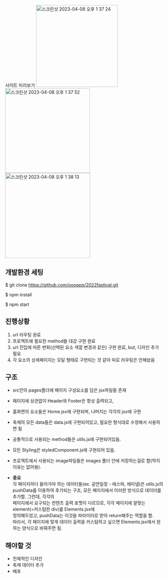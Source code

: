 사이트 미리보기
<img width="260" alt="스크린샷 2023-04-08 오후 1 37 24" src="https://user-images.githubusercontent.com/81559230/230703365-33c857ba-a1c6-483f-82bb-02b0bd663dd6.png">
<img width="269" alt="스크린샷 2023-04-08 오후 1 37 52" src="https://user-images.githubusercontent.com/81559230/230703378-4e0edc98-3845-42d4-904c-52a296f3cefc.png">
<img width="270" alt="스크린샷 2023-04-08 오후 1 38 13" src="https://user-images.githubusercontent.com/81559230/230703390-cc5fa4e3-1c0c-44fa-a59d-67fe6acaa639.png">


## 개발환경 세팅

$ git clone https://github.com/oooppq/2022fastival.git

$ npm install

$ npm start

## 진행상황

1. url 라우팅 완료  
2. 프로젝트에 필요한 method들 대강 구현 완료  
3. url 진입에 따른 변화(선택된 요소 색깔 변경과 같은) 구현 완료, but, 디자인 추가 필요  
4. 각 요소의 상세페이지는 모달 형태로 구현되는 것 같아 따로 라우팅은 안해놨음  

## 구조  
  
- src안의 pages폴더에 페이지 구성요소를 담은 jsx파일들 존재  
- 페이지에 상관없이 Header와 Footer은 항상 출력되고,  
- 홈화면의 요소들은 Home.jsx에 구현되며, 나머지는 각각의 jsx에 구현  
- 축제의 모든 data들은 data.js에 구현되어있고, 필요한 형식대로 수정해서 사용하면 됨  
- 공통적으로 사용되는 method들은 utils.js에 구현되어있음.  
- 모든 Styling은 styledComponent.js에 구현되어 있음.  
- 프로젝트에서 사용되는 image파일들은 images 폴더 안에 저장하는걸로 함(딱히 이유는 없어용).  

- **중요**   
  각 페이지마다 들어가야 하는 데이터들(ex. 공연일정 - 에스파, 에미넴)은 utils.js의  
  pushData를 이용하여 추가되는 구조, 모든 페이지에서 이러한 방식으로 데이터를 추가함. 그런데, 각각의  
  페이지에서 요구되는 컨텐츠 출력 포멧이 다르므로, 각각 페이지에 알맞는 element(=커스텀한 div)를 Elements.jsx에  
  정의해두었고, pushData는 이것을 파라미터로 받아 return해주는 역할을 함.  
  따라서, 각 페이지에 맞게 데이터 출력을 커스텀하고 싶으면 Elements.jsx에서 원하는 양식으로 바꿔주면 됨.  
  
## 해야할 것

- 전체적인 디자인  
- 축제 데이터 추가  
- 배포  
